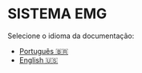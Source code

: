 
# SISTEMA EMG

Selecione o idioma da documentação:

- [Português 🇧🇷](pt-br/index.md)
- [English 🇺🇸](en/index.md)
